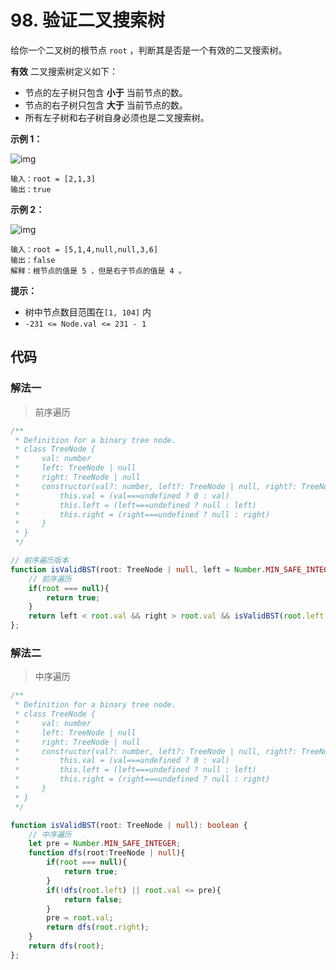 # 98. 验证二叉搜索树

给你一个二叉树的根节点 `root` ，判断其是否是一个有效的二叉搜索树。

**有效** 二叉搜索树定义如下：

-   节点的左子树只包含 **小于** 当前节点的数。
-   节点的右子树只包含 **大于** 当前节点的数。
-   所有左子树和右子树自身必须也是二叉搜索树。

 

**示例 1：**

![img](https://qiniucloud.qishilong.space/images/202308242318387.jpg)

```
输入：root = [2,1,3]
输出：true
```

**示例 2：**

![img](https://qiniucloud.qishilong.space/images/202308242318400.jpg)

```
输入：root = [5,1,4,null,null,3,6]
输出：false
解释：根节点的值是 5 ，但是右子节点的值是 4 。
```

 

**提示：**

-   树中节点数目范围在`[1, 104]` 内
-   `-231 <= Node.val <= 231 - 1`

## 代码

### 解法一

>   前序遍历

```ts
/**
 * Definition for a binary tree node.
 * class TreeNode {
 *     val: number
 *     left: TreeNode | null
 *     right: TreeNode | null
 *     constructor(val?: number, left?: TreeNode | null, right?: TreeNode | null) {
 *         this.val = (val===undefined ? 0 : val)
 *         this.left = (left===undefined ? null : left)
 *         this.right = (right===undefined ? null : right)
 *     }
 * }
 */

// 前序遍历版本
function isValidBST(root: TreeNode | null, left = Number.MIN_SAFE_INTEGER, right = Number.MAX_SAFE_INTEGER): boolean {
    // 前序遍历
    if(root === null){
        return true;
    }
    return left < root.val && right > root.val && isValidBST(root.left, left, root.val) && isValidBST(root.right, root.val, right); 
};
```

### 解法二

>   中序遍历

```ts
/**
 * Definition for a binary tree node.
 * class TreeNode {
 *     val: number
 *     left: TreeNode | null
 *     right: TreeNode | null
 *     constructor(val?: number, left?: TreeNode | null, right?: TreeNode | null) {
 *         this.val = (val===undefined ? 0 : val)
 *         this.left = (left===undefined ? null : left)
 *         this.right = (right===undefined ? null : right)
 *     }
 * }
 */

function isValidBST(root: TreeNode | null): boolean {
    // 中序遍历
    let pre = Number.MIN_SAFE_INTEGER;
    function dfs(root:TreeNode | null){
        if(root === null){
            return true;
        }
        if(!dfs(root.left) || root.val <= pre){
            return false;
        }
        pre = root.val;
        return dfs(root.right);
    }
    return dfs(root);
};
```

